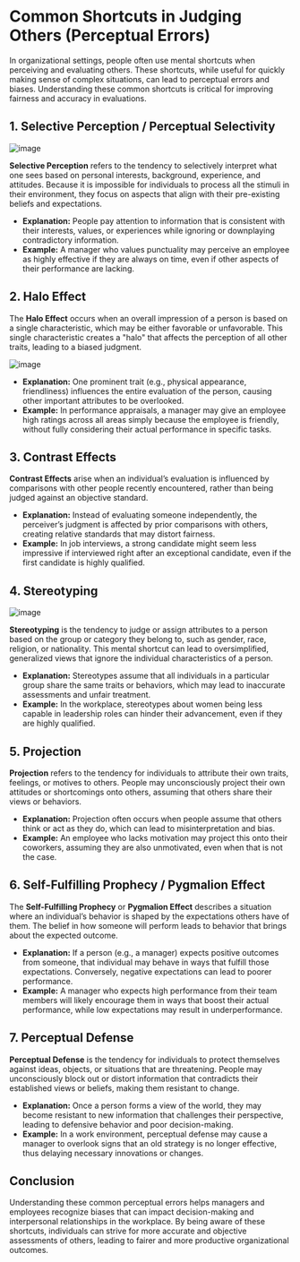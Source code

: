 # Common Shortcuts in Judging Others (Perceptual Errors)

In organizational settings, people often use mental shortcuts when perceiving and evaluating others. These shortcuts, while useful for quickly making sense of complex situations, can lead to perceptual errors and biases. Understanding these common shortcuts is critical for improving fairness and accuracy in evaluations.

## 1. Selective Perception / Perceptual Selectivity

![image](https://github.com/user-attachments/assets/3e961a42-8da6-4b32-8b4a-e444dd843490)


**Selective Perception** refers to the tendency to selectively interpret what one sees based on personal interests, background, experience, and attitudes. Because it is impossible for individuals to process all the stimuli in their environment, they focus on aspects that align with their pre-existing beliefs and expectations.

- **Explanation:** People pay attention to information that is consistent with their interests, values, or experiences while ignoring or downplaying contradictory information.
- **Example:** A manager who values punctuality may perceive an employee as highly effective if they are always on time, even if other aspects of their performance are lacking.

## 2. Halo Effect

The **Halo Effect** occurs when an overall impression of a person is based on a single characteristic, which may be either favorable or unfavorable. This single characteristic creates a "halo" that affects the perception of all other traits, leading to a biased judgment.

![image](https://github.com/user-attachments/assets/4d1782b1-3255-4eae-be92-a371506dec47)


- **Explanation:** One prominent trait (e.g., physical appearance, friendliness) influences the entire evaluation of the person, causing other important attributes to be overlooked.
- **Example:** In performance appraisals, a manager may give an employee high ratings across all areas simply because the employee is friendly, without fully considering their actual performance in specific tasks.

## 3. Contrast Effects

**Contrast Effects** arise when an individual’s evaluation is influenced by comparisons with other people recently encountered, rather than being judged against an objective standard. 

- **Explanation:** Instead of evaluating someone independently, the perceiver’s judgment is affected by prior comparisons with others, creating relative standards that may distort fairness.
- **Example:** In job interviews, a strong candidate might seem less impressive if interviewed right after an exceptional candidate, even if the first candidate is highly qualified.

## 4. Stereotyping

![image](https://github.com/user-attachments/assets/92904635-6916-4505-bc85-29e8cd08b3aa)


**Stereotyping** is the tendency to judge or assign attributes to a person based on the group or category they belong to, such as gender, race, religion, or nationality. This mental shortcut can lead to oversimplified, generalized views that ignore the individual characteristics of a person.

- **Explanation:** Stereotypes assume that all individuals in a particular group share the same traits or behaviors, which may lead to inaccurate assessments and unfair treatment.
- **Example:** In the workplace, stereotypes about women being less capable in leadership roles can hinder their advancement, even if they are highly qualified.

## 5. Projection

**Projection** refers to the tendency for individuals to attribute their own traits, feelings, or motives to others. People may unconsciously project their own attitudes or shortcomings onto others, assuming that others share their views or behaviors.

- **Explanation:** Projection often occurs when people assume that others think or act as they do, which can lead to misinterpretation and bias.
- **Example:** An employee who lacks motivation may project this onto their coworkers, assuming they are also unmotivated, even when that is not the case.

## 6. Self-Fulfilling Prophecy / Pygmalion Effect

The **Self-Fulfilling Prophecy** or **Pygmalion Effect** describes a situation where an individual’s behavior is shaped by the expectations others have of them. The belief in how someone will perform leads to behavior that brings about the expected outcome.

- **Explanation:** If a person (e.g., a manager) expects positive outcomes from someone, that individual may behave in ways that fulfill those expectations. Conversely, negative expectations can lead to poorer performance.
- **Example:** A manager who expects high performance from their team members will likely encourage them in ways that boost their actual performance, while low expectations may result in underperformance.

## 7. Perceptual Defense

**Perceptual Defense** is the tendency for individuals to protect themselves against ideas, objects, or situations that are threatening. People may unconsciously block out or distort information that contradicts their established views or beliefs, making them resistant to change.

- **Explanation:** Once a person forms a view of the world, they may become resistant to new information that challenges their perspective, leading to defensive behavior and poor decision-making.
- **Example:** In a work environment, perceptual defense may cause a manager to overlook signs that an old strategy is no longer effective, thus delaying necessary innovations or changes.

## Conclusion

Understanding these common perceptual errors helps managers and employees recognize biases that can impact decision-making and interpersonal relationships in the workplace. By being aware of these shortcuts, individuals can strive for more accurate and objective assessments of others, leading to fairer and more productive organizational outcomes.

